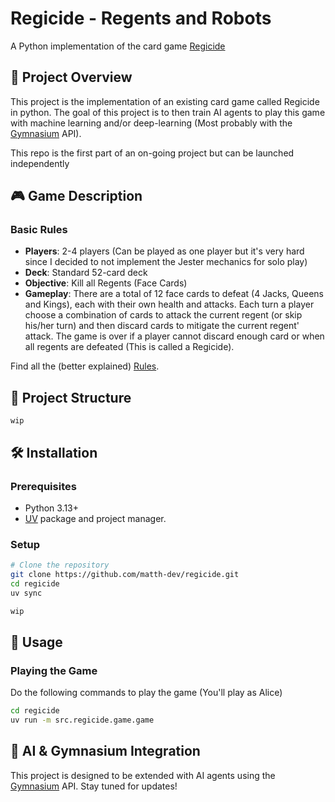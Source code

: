 # Regicide - Regents and Robots

A Python implementation of the card game [Regicide](https://www.regicidegame.com) 

## 🎯 Project Overview

This project is the implementation of an existing card game called Regicide in python. 
The goal of this project is to then train AI agents to play this game with machine learning and/or deep-learning (Most probably with the [Gymnasium](https://gymnasium.farama.org/index.html#) API).

This repo is the first part of an on-going project but can be launched independently

## 🎮 Game Description

### Basic Rules
- **Players**: 2-4 players (Can be played as one player but it's very hard since I decided to not implement the Jester mechanics for solo play)
- **Deck**: Standard 52-card deck
- **Objective**: Kill all Regents (Face Cards)
- **Gameplay**: There are a total of 12 face cards to defeat (4 Jacks, Queens and Kings), each with their own health and attacks. Each turn a player choose a combination of cards to attack the current regent (or skip his/her turn) and then discard cards to mitigate the current regent' attack. The game is over if a player cannot discard enough card or when all regents are defeated (This is called a Regicide).

Find all the (better explained) [Rules](https://www.regicidegame.com/site_files/33132/upload_files/RegicideRulesA4.pdf).

## 📁 Project Structure

```
wip
```

## 🛠️ Installation

### Prerequisites
- Python 3.13+
- [UV](https://docs.astral.sh/uv/) package and project manager.

### Setup
```bash
# Clone the repository
git clone https://github.com/matth-dev/regicide.git
cd regicide
uv sync

wip
```

## 🎯 Usage

### Playing the Game

Do the following commands to play the game (You'll play as Alice)

```bash
cd regicide
uv run -m src.regicide.game.game
```

## 🤖 AI & Gymnasium Integration

This project is designed to be extended with AI agents using the [Gymnasium](https://gymnasium.farama.org/) API. Stay tuned for updates!